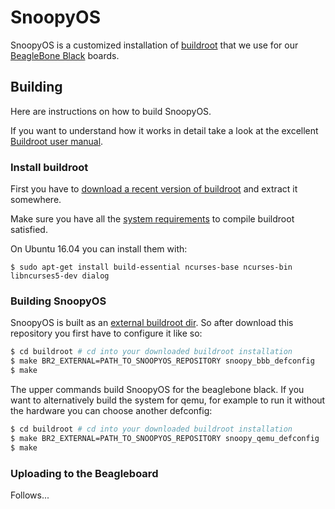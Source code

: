 # SnoopyOS

SnoopyOS is a customized installation of [buildroot](https://buildroot.org/) that we use for our [BeagleBone Black](https://beagleboard.org/black) boards.

## Building

Here are instructions on how to build SnoopyOS.

If you want to understand how it works in detail take a look at the excellent
[Buildroot user manual](https://buildroot.org/downloads/manual/manual.html).

### Install buildroot

First you have to [download a recent version of buildroot](https://buildroot.org/download.html) and extract it somewhere.

Make sure you have all the
[system requirements](https://buildroot.org/downloads/manual/manual.html#requirement) to compile buildroot satisfied.

On Ubuntu 16.04 you can install them with:

	$ sudo apt-get install build-essential ncurses-base ncurses-bin libncurses5-dev dialog

### Building SnoopyOS

SnoopyOS is built as an [external buildroot dir](https://buildroot.org/downloads/manual/manual.html#outside-br-custom).
So after download this repository you first have to configure it like so:

```sh
$ cd buildroot # cd into your downloaded buildroot installation
$ make BR2_EXTERNAL=PATH_TO_SNOOPYOS_REPOSITORY snoopy_bbb_defconfig
$ make
```

The upper commands build SnoopyOS for the beaglebone black.
If you want to alternatively build the system for qemu, for example
to run it without the hardware you can choose another defconfig:

```sh
$ cd buildroot # cd into your downloaded buildroot installation
$ make BR2_EXTERNAL=PATH_TO_SNOOPYOS_REPOSITORY snoopy_qemu_defconfig
$ make
```

### Uploading to the Beagleboard

Follows...
